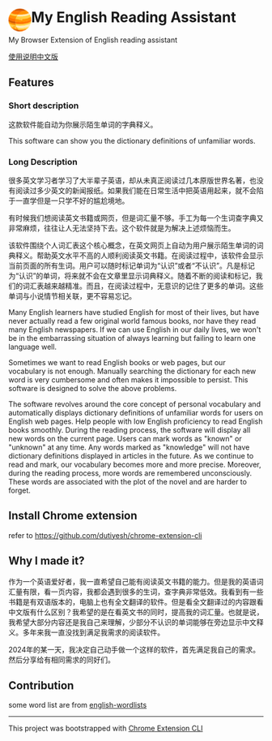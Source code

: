 # <img src="public/icons/icon_48.png" width="45" align="left"> My English Reading Assistant

My Browser Extension of English reading assistant


[使用说明中文版](src/guide.md)




## Features

### Short description

这款软件能自动为你展示陌生单词的字典释义。

This software can show you the dictionary definitions of unfamiliar words.

### Long Description

很多英文学习者学习了大半辈子英语，却从未真正阅读过几本原版世界名著，也没有阅读过多少英文的新闻报纸。如果我们能在日常生活中把英语用起来，就不会陷于一直学但是一只学不好的尴尬境地。

有时候我们想阅读英文书籍或网页，但是词汇量不够。手工为每一个生词查字典又非常麻烦，往往让人无法坚持下去。这个软件就是为解决上述烦恼而生。

该软件围绕个人词汇表这个核心概念，在英文网页上自动为用户展示陌生单词的词典释义。帮助英文水平不高的人顺利阅读英文书籍。在阅读过程中，该软件会显示当前页面的所有生词。用户可以随时标记单词为“认识”或者“不认识”。凡是标记为“认识”的单词，将来就不会在文章里显示词典释义。随着不断的阅读和标记，我们的词汇表越来越精准。而且，在阅读过程中，无意识的记住了更多的单词。这些单词与小说情节相关联，更不容易忘记。


Many English learners have studied English for most of their lives, but have never actually read a few original world famous books, nor have they read many English newspapers. If we can use English in our daily lives, we won't be in the embarrassing situation of always learning but failing to learn one language well.

Sometimes we want to read English books or web pages, but our vocabulary is not enough. Manually searching the dictionary for each new word is very cumbersome and often makes it impossible to persist. This software is designed to solve the above problems.

The software revolves around the core concept of personal vocabulary and automatically displays dictionary definitions of unfamiliar words for users on English web pages. Help people with low English proficiency to read English books smoothly. During the reading process, the software will display all new words on the current page. Users can mark words as "known" or "unknown" at any time. Any words marked as "knowledge" will not have dictionary definitions displayed in articles in the future. As we continue to read and mark, our vocabulary becomes more and more precise. Moreover, during the reading process, more words are remembered unconsciously. These words are associated with the plot of the novel and are harder to forget.


## Install Chrome extension

refer to https://github.com/dutiyesh/chrome-extension-cli

## Why I made it?
作为一个英语爱好者，我一直希望自己能有阅读英文书籍的能力。但是我的英语词汇量有限，看一页内容，我都会遇到很多的生词，查字典非常低效。我看到有一些书籍是有双语版本的，电脑上也有全文翻译的软件。但是看全文翻译过的内容跟看中文版有什么区别？我希望的是在看英文书的同时，提高我的词汇量。也就是说，我希望大部分内容还是我自己来理解，少部分不认识的单词能够在旁边显示中文释义。多年来我一直没找到满足我需求的阅读软件。

2024年的某一天，我决定自己动手做一个这样的软件，首先满足我自己的需求。然后分享给有相同需求的同好们。



## Contribution


some word list are from [english-wordlists](https://github.com/mahavivo/english-wordlists)

---

This project was bootstrapped with [Chrome Extension CLI](https://github.com/dutiyesh/chrome-extension-cli)

